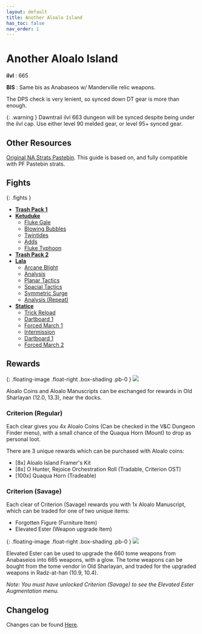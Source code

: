 ```yaml
---
layout: default
title: Another Aloalo Island
has_toc: false
nav_order: 1
---
```


# Another Aloalo Island

**ilvl**
: 665

**BIS**
: Same bis as Anabaseos w/ Manderville relic weapons.

The DPS check is very lenient, so synced down DT gear is more than enough.

{: .warning }
Dawntrail ilvl 663 dungeon will be synced despite being under the ilvl cap.
Use either level 90 melded gear, or level 95+ synced gear.

## Other Resources

[Original NA Strats Pastebin](https://pastebin.com/RRSG6YAK). This guide is
based on, and fully compatible with PF Pastebin strats.

## Fights

{: .fights }
* **[Trash Pack 1](./trash1/)**
* **[Ketuduke](./ketuduke/)**
    * [Fluke Gale](./ketuduke/fluke-gale/)
    * [Blowing Bubbles](./ketuduke/blowing-bubbles/)
    * [Twintides](./ketuduke/twintides/)
    * [Adds](./ketuduke/adds/)
    * [Fluke Typhoon](./ketuduke/fluke-typhoon/)
* **[Trash Pack 2](./trash2/)**
* **[Lala](./lala/)**
    * [Arcane Blight](./lala/arcane-blight/)
    * [Analysis](./lala/analysis/)
    * [Planar Tactics](./lala/planar-tactics)
    * [Spacial Tactics](./lala/spacial-tactics)
    * [Symmetric Surge](./lala/symmetric-surge)
    * [Analysis (Repeat)](./lala/analysis/)
* **[Statice](./statice/)**
    * [Trick Reload](./statice/trick-reload/)
    * [Dartboard 1](./statice/dartboard-1/)
    * [Forced March 1](./statice/forced-march-1/)
    * [Intermission](./statice/intermission/)
    * [Dartboard 1](./statice/dartboard-2/)
    * [Forced March 2](./statice/forced-march-2/)

## Rewards

{: .floating-image .float-right .box-shading .pb-0 }
![](./rewards/trisassant.png)

Aloalo Coins and Aloalo Manuscripts can be exchanged for rewards in Old
Sharlayan (12.0, 13.3), near the docks.

### Criterion (Regular)

Each clear gives you 4x Aloalo Coins (Can be checked in the V&C Dungeon Finder
menu), with a small chance of the Quaqua Horn (Mount) to drop as personal loot.

There are 3 unique rewards which can be purchased with Aloalo coins:

* [8x] Aloalo Island Framer's Kit
* [8x] O Hunter, Rejoice Orchestration Roll (Tradable, Criterion OST)
* [100x] Quaqua Horn (Tradeable)

### Criterion (Savage)

Each clear of Criterion (Savage) rewards you with 1x Aloalo Manuscript, which
can be traded for one of two unique items:

* Forgotten Figure (Furniture Item)
* Elevated Ester (Weapon upgrade Item)

{: .floating-image .float-right .box-shading .pb-0 }
![](./rewards/khaldeen.png)

Elevated Ester can be used to upgrade the 660 tome weapons from Anabaseios into
665 weapons, with a glow. The tome weapons can be bought from the tome vendor in
Old Sharlayan, and traded for the upgraded weapons in Radz-at-han (10.9, 10.4).

*Note: You must have unlocked Criterion (Savage) to see the Elevated Ester
Augmentation menu.*

## Changelog

Changes can be found [Here](./changelog/).
